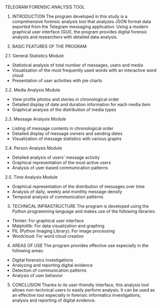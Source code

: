 TELEGRAM FORENSIC ANALYSIS TOOL

1. INTRODUCTION
The program developed in this study is a comprehensive forensic analysis tool that analyzes JSON format data exported from the Telegram messaging application. Using a modern graphical user interface (GUI), the program provides digital forensic analysts and researchers with detailed data analysis.

2. BASIC FEATURES OF THE PROGRAM

2.1. General Statistics Module
- Statistical analysis of total number of messages, users and media
- Visualization of the most frequently used words with an interactive word cloud
- Presentation of user activities with pie charts

2.2. Media Analysis Module
- View profile photos and stories in chronological order
- Detailed display of date and duration information for each media item
- Graphical analysis of the distribution of media types

2.3. Message Analysis Module
- Listing of message contents in chronological order
- Detailed display of message owners and sending dates
- Visualization of message statistics with various graphs

2.4. Person Analysis Module
- Detailed analysis of users' message activity
- Graphical representation of the most active users
- Analysis of user-based communication patterns

2.5. Time Analysis Module
- Graphical representation of the distribution of messages over time
- Analysis of daily, weekly and monthly message density
- Temporal analysis of communication patterns

3. TECHNICAL INFRASTRUCTURE
The program is developed using the Python programming language and makes use of the following libraries:
- Tkinter: For graphical user interface
- Matplotlib: For data visualization and graphing
- PIL (Python Imaging Library): For image processing
- Wordcloud: For word cloud creation


4. AREAS OF USE
The program provides effective use especially in the following areas:
- Digital forensics investigations
- Analyzing and reporting digital evidence
- Detection of communication patterns
- Analysis of user behavior

5. CONCLUSION
Thanks to its user-friendly interface, this analysis tool allows non-technical users to easily perform analysis. It can be used as an effective tool especially in forensic informatics investigations, analysis and reporting of digital evidence.


